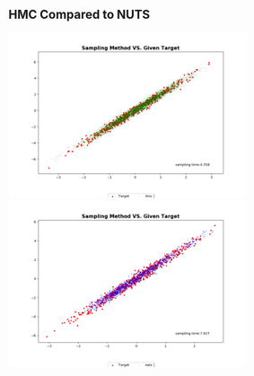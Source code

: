 ## HMC Compared to NUTS

<img src="/images/hmc.jpg" width="425"/> <img src="/images/nuts.jpg" width="425"/> 




